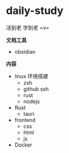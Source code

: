 # daily-study

活到老 学到老 =v=

**文档工具**
- obsidian

**内容**
- linux 环境搭建
	- zsh
	- github ssh
	- rust
	- nodejs
- Rust
	- tauri
- frontend
	- css
	- html
	- js
- Docker